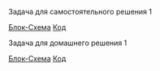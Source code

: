 Задача для самостоятельного решения 1

[Блок-Схема](Task_1/diagram.png)  [Код](Task_1/Program.cs)

Задача для домашнего решения 1

[Блок-Схема](Task_2/diagram2.png)  [Код](Task_2/Program.cs)
